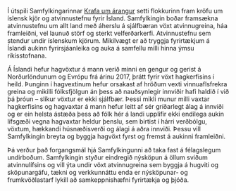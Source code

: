 Í útspili Samfylkingarinnar [Krafa um árangur](https://xs.is/krafa-um-arangur) setti flokkurinn fram kröfu um íslensk kjör og atvinnustefnu fyrir Ísland. Samfylkingin boðar framsækna atvinnustefnu um allt land með áherslu á sjálfbæran vöxt atvinnugreina, háa framleiðni, vel launuð störf og sterkt velferðarkerfi. Atvinnustefnu sem stendur undir íslenskum kjörum. Mikilvægt er að tryggja fyrirtækjum á Íslandi aukinn fyrirsjáanleika og auka á samfellu milli hinna ýmsu ríkisstofnana.

Á Íslandi hefur hagvöxtur á mann verið minni en gengur og gerist á Norðurlöndunum og Evrópu frá árinu 2017, þrátt fyrir vöxt hagkerfisins í heild. Þunginn í hagvextinum hefur orsakast af hröðum vexti vinnuaflsfrekra greina og mikilli fólksfjölgun án þess að nauðsynlegir innviðir hafi haldið í við þá þróun – slíkur vöxtur er ekki sjálfbær. Þessi mikli munur milli vaxtar hagkerfisins og hagvaxtar á mann hefur leitt af sér gríðarlegt álag á innviði og er ein helsta ástæða þess að fólk hér á landi upplifir ekki endilega aukin lífsgæði vegna hagvaxtar heldur þenslu, sem birtist í hárri verðbólgu, vöxtum, hækkandi húsnæðisverði og álagi á aðra innviði. Þessu vill Samfylkingin breyta og byggja hagvöxt fyrst og fremst á aukinni framleiðni. 

Þá verður það forgangsmál hjá Samfylkingunni að taka fast á félagslegum undirboðum. Samfylkingin styður eindregið nýsköpun á öllum sviðum atvinnulífsins og vill ýta undir vöxt atvinnugreina sem byggja á hugviti og sköpunargáfu, tækni og verkkunnáttu enda er nýsköpunar- og frumkvöðlastarf lykill að samkeppnishæfni fyrirtækja og þjóða. 
